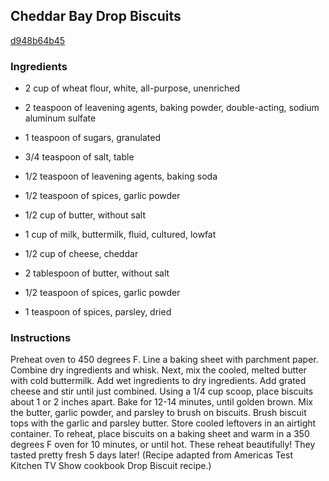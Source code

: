 ## Cheddar Bay Drop Biscuits

[d948b64b45](http://tastykitchen.com/recipes/breads/cheddar-bay-drop-biscuits/)

### Ingredients

 - 2 cup of wheat flour, white, all-purpose, unenriched

 - 2 teaspoon of leavening agents, baking powder, double-acting, sodium aluminum sulfate

 - 1 teaspoon of sugars, granulated

 - 3/4 teaspoon of salt, table

 - 1/2 teaspoon of leavening agents, baking soda

 - 1/2 teaspoon of spices, garlic powder

 - 1/2 cup of butter, without salt

 - 1 cup of milk, buttermilk, fluid, cultured, lowfat

 - 1/2 cup of cheese, cheddar

 - 2 tablespoon of butter, without salt

 - 1/2 teaspoon of spices, garlic powder

 - 1 teaspoon of spices, parsley, dried

### Instructions

Preheat oven to 450 degrees F. Line a baking sheet with parchment paper. Combine dry ingredients and whisk. Next, mix the cooled, melted butter with cold buttermilk. Add wet ingredients to dry ingredients. Add grated cheese and stir until just combined. Using a 1/4 cup scoop, place biscuits about 1 or 2 inches apart. Bake for 12-14 minutes, until golden brown. Mix the butter, garlic powder, and parsley to brush on biscuits. Brush biscuit tops with the garlic and parsley butter. Store cooled leftovers in an airtight container. To reheat, place biscuits on a baking sheet and warm in a 350 degrees F oven for 10 minutes, or until hot. These reheat beautifully! They tasted pretty fresh 5 days later! (Recipe adapted from Americas Test Kitchen TV Show cookbook Drop Biscuit recipe.)